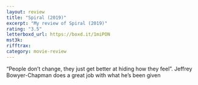 ```yaml
---
layout: review
title: "Spiral (2019)"
excerpt: "My review of Spiral (2019)"
rating: "3.5"
letterboxd_url: https://boxd.it/1miPON
mst3k:
rifftrax:
category: movie-review
---
```


“People don’t change, they just get better at hiding how they feel”. Jeffrey Bowyer-Chapman does a great job with what he’s been given
